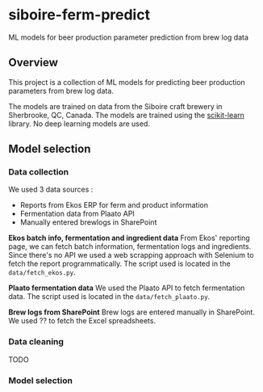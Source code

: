# siboire-ferm-predict
ML models for beer production parameter prediction from brew log data

## Overview
This project is a collection of ML models for predicting beer production parameters from brew log data. 

The models are trained on data from the Siboire craft brewery in Sherbrooke, QC, Canada. The models are trained using the [scikit-learn](https://scikit-learn.org/stable/) library. No deep learning models are used.
## Model selection
### Data collection
We used 3 data sources :
- Reports from Ekos ERP for ferm and product information
- Fermentation data from Plaato API
- Manually entered brewlogs in SharePoint

**Ekos batch info, fermentation and ingredient data**
From Ekos' reporting page, we can fetch batch information, fermentation logs and ingredients. Since there's no API we used a web scrapping approach with Selenium to fetch the report programmatically. The script used is located in the `data/fetch_ekos.py`.

**Plaato fermentation data**
We used the Plaato API to fetch fermentation data. The script used is located in the `data/fetch_plaato.py`.

**Brew logs from SharePoint**
Brew logs are entered manually in SharePoint. We used ?? to fetch the Excel spreadsheets.

### Data cleaning
TODO

### Model selection
